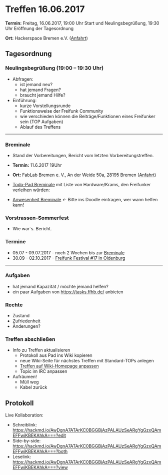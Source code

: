 # Treffen 16.06.2017

**Termin:** Freitag, 16.06.2017, 19:00 Uhr Start und Neulingsbegrüßung, 19:30 Uhr Eröffnung der Tagesordnung

**Ort:** Hackerspace Bremen e.V. ([Anfahrt](https://www.hackerspace-bremen.de/anfahrt/))

## Tagesordnung
### Neulingsbegrüßung (19:00 – 19:30 Uhr)
- Abfragen:
    - ist jemand neu?
    - hat jemand Fragen?
    - braucht jemand Hilfe?
- Einführung:
    - kurze Vorstellungsrunde
    - Funktionsweise der Freifunk Community
    - wie verschieden können die Beiträge/Funktionen eines Freifunker sein (TOP Aufgaben)
    - Ablauf des Treffens

---
### Breminale
* Stand der Vorbereitungen, Bericht vom letzten Vorbereitungstreffen.
* **Termin:** 11.6.2017 19Uhr 
* **Ort:** FabLab Bremen e. V., An der Weide 50a, 28195 Bremen ([Anfahrt](http://wp12301950.server-he.de/wordpress/das-fablab/wegbeschreibung/))

* [Todo-Pad Breminale](https://pads.hackerspace-bremen.de/p/ffhb-breminale-2017) mit Liste von Hardware/Krams, den Freifunker verleihen würden: 
* [Anwesenheit Breminale](https://dudle.hackerspace-bremen.de/FFHB-Breminale-2017-Anwesenheit) <- Bitte ins Doodle eintragen, wer wann helfen kann!

### Vorstrassen-Sommerfest
* Wie war´s. Bericht.

### Termine
- 05.07 - 09.07.2017 - noch 2 Wochen bis zur [Breminale](/Events/Breminale/2017/Alles)
- 30.09 - 02.10.2017 - [Freifunk Festival #17 in Oldenburg]( https://ffnw.de/freifunk-festival-17-30-9-02-10-in-oldenburg/#more-2833)

---

### Aufgaben
- hat jemand Kapazität / möchte jemand helfen?
- ein paar Aufgaben von https://tasks.ffhb.de/ anbieten

### Rechte
- Zustand
- Zufriedenheit
- Änderungen?

### Treffen abschließen
- Info zu Treffen aktualisieren
  - Protokoll aus Pad ins Wiki kopieren
  - neue Wiki-Seite für nächstes Treffen mit Standard-TOPs anlegen
  - [Treffen auf Wiki-Homepage anpassen](Home)
  - Topic im IRC anpassen
- Aufräumen!
  - Müll weg
  - Kabel zurück

## Protokoll
Live Kollaboration:
- Schreiblink: https://hackmd.io/AwDgnA7ATArKC0BGGBjAzPALAUzSeARgYgGzxQAmEFFwiKBEKAhkA===?edit
- Side-by-side: https://hackmd.io/AwDgnA7ATArKC0BGGBjAzPALAUzSeARgYgGzxQAmEFFwiKBEKAhkA===?both
- Leselink: https://hackmd.io/AwDgnA7ATArKC0BGGBjAzPALAUzSeARgYgGzxQAmEFFwiKBEKAhkA===?view